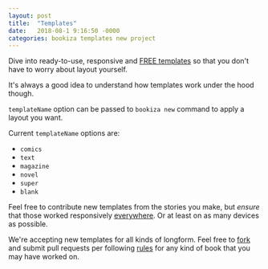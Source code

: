 ```yaml
---
layout: post
title:  "Templates"
date:   2018-08-1 9:16:50 -0000
categories: bookiza templates new project
---
```


Dive into ready-to-use, responsive and [FREE templates](https://github.com/bookiza/templates) so that you don't have to worry about layout yourself. 

It's always a good idea to understand how templates work under the hood though.

`templateName` option can be passed to `bookiza new` command to apply a layout you want. 

Current `templateName` options are:

- `comics`
- `text`
- `magazine`
- `novel`
- `super`
- `blank`


Feel free to contribute new templates from the stories you make, but *ensure* that those worked responsively [everywhere](https://bubbl.in/support). Or at least on as many devices as possible. 


<aside class="success">
  We're accepting new templates for all kinds of longform. 
  Feel free to <a href ="https://github.com/bookiza/templates#fork-destination-box">fork</a> and submit pull requests per following <a href="https://github.com/bookiza/templates#rules">rules</a> for any kind of book that you may have worked on.
</aside>
